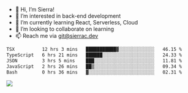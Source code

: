 - 👋 Hi, I’m Sierra!
- 👀 I’m interested in back-end development
- 🌱 I’m currently learning React, Serverless, Cloud
- 💞️ I’m looking to collaborate on learning
- 📫 Reach me via git@sierrac.dev

<!--START_SECTION:waka-->

```txt
TSX          12 hrs 3 mins   ███████████▓░░░░░░░░░░░░░   46.15 %
TypeScript   6 hrs 21 mins   ██████░░░░░░░░░░░░░░░░░░░   24.33 %
JSON         3 hrs 5 mins    ███░░░░░░░░░░░░░░░░░░░░░░   11.81 %
JavaScript   2 hrs 26 mins   ██▒░░░░░░░░░░░░░░░░░░░░░░   09.34 %
Bash         0 hrs 36 mins   ▓░░░░░░░░░░░░░░░░░░░░░░░░   02.31 %
```

<!--END_SECTION:waka-->


![](https://hit.yhype.me/github/profile?user_id=7351311)
